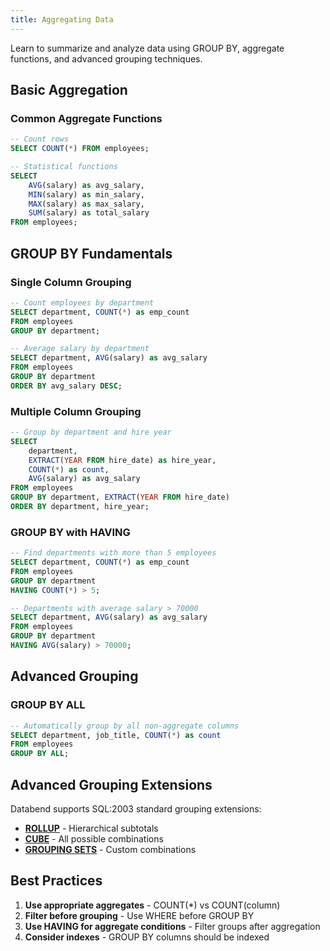 ```yaml
---
title: Aggregating Data
---
```


Learn to summarize and analyze data using GROUP BY, aggregate functions, and advanced grouping techniques.

## Basic Aggregation

### Common Aggregate Functions
```sql
-- Count rows
SELECT COUNT(*) FROM employees;

-- Statistical functions
SELECT 
    AVG(salary) as avg_salary,
    MIN(salary) as min_salary,
    MAX(salary) as max_salary,
    SUM(salary) as total_salary
FROM employees;
```

## GROUP BY Fundamentals

### Single Column Grouping
```sql
-- Count employees by department
SELECT department, COUNT(*) as emp_count
FROM employees 
GROUP BY department;

-- Average salary by department
SELECT department, AVG(salary) as avg_salary
FROM employees 
GROUP BY department
ORDER BY avg_salary DESC;
```

### Multiple Column Grouping
```sql
-- Group by department and hire year
SELECT 
    department,
    EXTRACT(YEAR FROM hire_date) as hire_year,
    COUNT(*) as count,
    AVG(salary) as avg_salary
FROM employees 
GROUP BY department, EXTRACT(YEAR FROM hire_date)
ORDER BY department, hire_year;
```

### GROUP BY with HAVING
```sql
-- Find departments with more than 5 employees
SELECT department, COUNT(*) as emp_count
FROM employees 
GROUP BY department
HAVING COUNT(*) > 5;

-- Departments with average salary > 70000
SELECT department, AVG(salary) as avg_salary
FROM employees 
GROUP BY department
HAVING AVG(salary) > 70000;
```

## Advanced Grouping

### GROUP BY ALL
```sql
-- Automatically group by all non-aggregate columns
SELECT department, job_title, COUNT(*) as count
FROM employees 
GROUP BY ALL;
```

## Advanced Grouping Extensions

Databend supports SQL:2003 standard grouping extensions:

- **[ROLLUP](./groupby/group-by-rollup.md)** - Hierarchical subtotals
- **[CUBE](./groupby/group-by-cube.md)** - All possible combinations  
- **[GROUPING SETS](./groupby/group-by-grouping-sets.md)** - Custom combinations

## Best Practices

1. **Use appropriate aggregates** - COUNT(*) vs COUNT(column)
2. **Filter before grouping** - Use WHERE before GROUP BY
3. **Use HAVING for aggregate conditions** - Filter groups after aggregation
4. **Consider indexes** - GROUP BY columns should be indexed